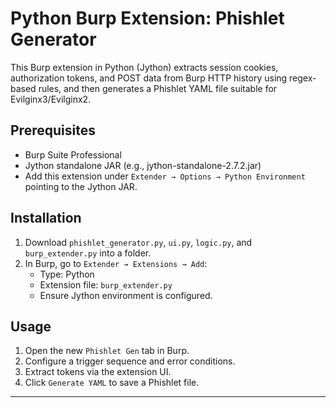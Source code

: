 # Python Burp Extension: Phishlet Generator

This Burp extension in Python (Jython) extracts session cookies, authorization tokens, and POST data from Burp HTTP history using regex-based rules, and then generates a Phishlet YAML file suitable for Evilginx3/Evilginx2.

## Prerequisites
- Burp Suite Professional
- Jython standalone JAR (e.g., jython-standalone-2.7.2.jar)
- Add this extension under `Extender → Options → Python Environment` pointing to the Jython JAR.

## Installation
1. Download `phishlet_generator.py`, `ui.py`, `logic.py`, and `burp_extender.py` into a folder.
2. In Burp, go to `Extender → Extensions → Add`:
   - Type: Python
   - Extension file: `burp_extender.py`
   - Ensure Jython environment is configured.

## Usage
1. Open the new `Phishlet Gen` tab in Burp.
2. Configure a trigger sequence and error conditions.
3. Extract tokens via the extension UI.
4. Click `Generate YAML` to save a Phishlet file.

---